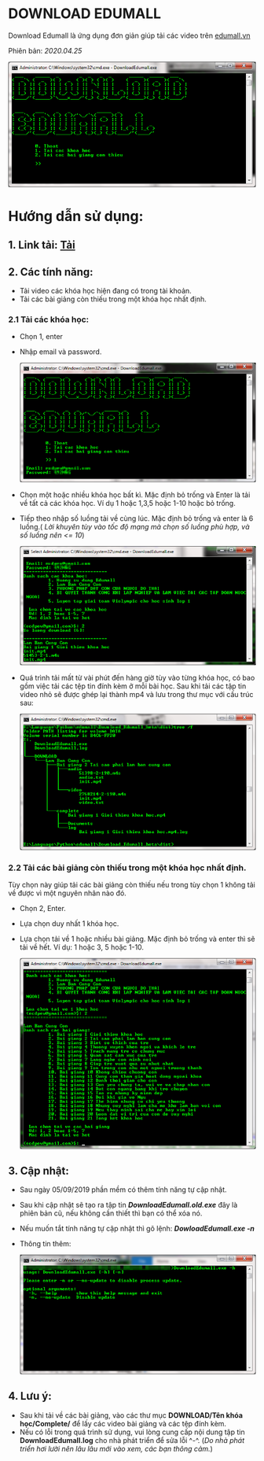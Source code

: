 # DOWNLOAD EDUMALL

Download Edumall là ứng dụng đơn giản giúp tải các video trên [edumall.vn](https://edumall.vn/)

Phiên bản: *2020.04.25*

![](img/Image_001.png)

# Hướng dẫn sử dụng:
## 1. Link tải: [Tải](https://github.com/NguyenKhong/Download_Edumall_beta/raw/master/dist/DownloadEdumall.exe)
## 2. Các tính năng:
* Tải video các khóa học hiện đang có trong tài khoản.
* Tải các bài giảng còn thiếu trong một khóa học nhất định.
### 2.1 Tải các khóa học:
* Chọn 1, enter
* Nhập email và password.

	![](img/Image_002.png)

* Chọn một hoặc nhiều khóa học bất kì. Mặc định bỏ trống và Enter là tải về tất cả các khóa học. Ví dụ 1 hoặc 1,3,5 hoặc 1-10 hoặc bỏ trống.
* Tiếp theo nhập số luồng tải về cùng lúc. Mặc định bỏ trống và enter là 6 luồng.( *Lời khuyên tùy vào tốc độ mạng mà chọn số luồng phù hợp, và số luồng nên <= 10*)

	![](img/Image_003.png)

* Quá trình tải mất từ vài phút đến hàng giờ tùy vào từng khóa học, có bao gồm việc tải các tệp tin đính kèm ở mỗi bài học. Sau khi tải các tập tin video nhỏ sẽ được ghép lại thành mp4 và lưu trong thư mục với cấu trúc sau:

	![](img/Image_004.png)

### 2.2 Tải các bài giảng còn thiếu trong một khóa học nhất định.
 Tùy chọn này giúp tải các bài giảng còn thiếu nếu trong tùy chọn 1 không tải về được vì một nguyên nhân nào đó.
* Chọn 2, Enter.
* Lựa chọn duy nhất 1 khóa học.
* Lựa chọn tải về 1 hoặc nhiều bài giảng. Mặc định bỏ trống và enter thì sẽ tải về hết. Ví dụ: 1 hoặc 3, 5 hoặc 1-10. 

	![](img/Image_005.png)

## 3. Cập nhật:
* Sau ngày 05/09/2019 phần mềm có thêm tính năng tự cập nhật.
* Sau khi cập nhật sẽ tạo ra tập tin ***DownloadEdumall.old.exe*** đây là phiên bản cũ, nếu không cần thiết thì bạn có thể xóa nó.
* Nếu muốn tắt tính năng tự cập nhật thì gõ lệnh: ***DowloadEdumall.exe -n***
* Thông tin thêm:

	![](img/Image_006.png)
## 4. Lưu ý:
* Sau khi tải về các bài giảng, vào các thư mục **DOWNLOAD/Tên khóa học/Complete/** để lấy các video bài giảng và các tệp đính kèm.
* Nếu có lỗi trong quá trình sử dụng, vui lòng cung cấp nội dung tập tin **DownloadEdumall.log** cho nhà phát triển để sửa lỗi ^-^. (*Do nhà phát triển hơi lười nên lâu lâu mới vào xem, các bạn thông cảm.*)
